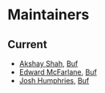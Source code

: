 Maintainers
===========

## Current
* [Akshay Shah](https://github.com/akshayjshah), [Buf](https://buf.build)
* [Edward McFarlane](https://github.com/emcfarlane), [Buf](https://buf.build)
* [Josh Humphries](https://github.com/jhump), [Buf](https://buf.build)
